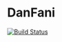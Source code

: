 # DanFani

[![Build Status](https://travis-ci.org/IAmDavidAxel/DanFani.svg?branch=master)](https://travis-ci.org/IAmDavidAxel/DanFani)
